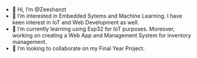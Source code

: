 - 👋 Hi, I’m @Zeeshanzt
- 👀 I’m interested in Embedded Sytems and Machine Learning. I have keen interest in IoT and Web Development as well.
- 🌱 I’m currently learning using Esp32 for IoT purposes. Moreover, working on creating a Web App and Management System for inventory management.
- 💞️ I’m looking to collaborate on my Final Year Project.


<!---
Zeeshanzt/Zeeshanzt is a ✨ special ✨ repository because its `README.md` (this file) appears on your GitHub profile.
You can click the Preview link to take a look at your changes.
--->
